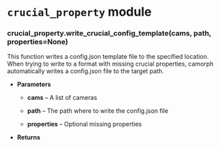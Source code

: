 # `crucial_property` module


### crucial_property.write_crucial_config_template(cams, path, properties=None)
This function writes a config.json template file to the specified location.
When trying to write to a format with missing crucial properties, camorph automatically
writes a config.json file to the target path.


* **Parameters**

    
    * **cams** – A list of cameras


    * **path** – The path where to write the config.json file


    * **properties** – Optional missing properties



* **Returns**
